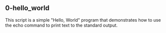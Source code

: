 ## 0-hello_world

This script is a simple "Hello, World" program that demonstrates how to use the echo command to print text to the standard output.
